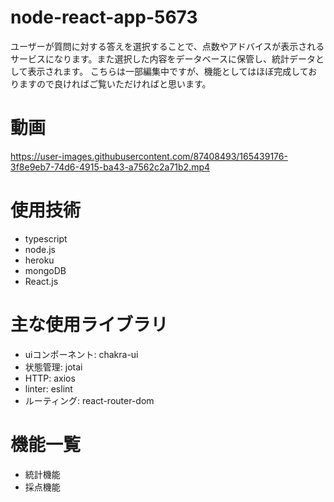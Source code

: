 # node-react-app-5673
ユーザーが質問に対する答えを選択することで、点数やアドバイスが表示されるサービスになります。また選択した内容をデータベースに保管し、統計データとして表示されます。 
こちらは一部編集中ですが、機能としてはほぼ完成しておりますので良ければご覧いただければと思います。

# 動画
https://user-images.githubusercontent.com/87408493/165439176-3f8e9eb7-74d6-4915-ba43-a7562c2a71b2.mp4

# 使用技術
* typescript     
* node.js    
* heroku  
* mongoDB     
* React.js  

# 主な使用ライブラリ
* uiコンポーネント: chakra-ui  
* 状態管理: jotai  
* HTTP: axios  
* linter: eslint  
* ルーティング: react-router-dom  

# 機能一覧
* 統計機能  
* 採点機能  
